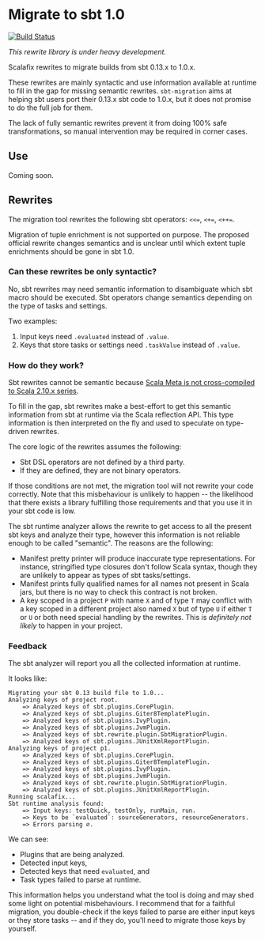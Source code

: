 # Migrate to sbt 1.0
[![Build Status](https://platform-ci.scala-lang.org/api/badges/scalacenter/sbt-migration-rewrites/status.svg)](https://platform-ci.scala-lang.org/scalacenter/sbt-migration-rewrites)

*This rewrite library is under heavy development.*

Scalafix rewrites to migrate builds from sbt 0.13.x to 1.0.x.

These rewrites are mainly syntactic and use information available at runtime
to fill in the gap for missing semantic rewrites. `sbt-migration` aims at helping
sbt users port their 0.13.x sbt code to 1.0.x, but it does not promise to do
the full job for them.

The lack of fully semantic rewrites prevent it from doing 100% safe
transformations, so manual intervention may be required in corner cases. 

## Use

Coming soon.

## Rewrites

The migration tool rewrites the following sbt operators: `<<=`, `<+=`, `<++=`.

Migration of tuple enrichment is not supported on purpose.
The proposed official rewrite changes semantics and is unclear until which
extent tuple enrichments should be gone in sbt 1.0.

### Can these rewrites be only syntactic?

No, sbt rewrites may need semantic information to disambiguate which sbt macro
should be executed. Sbt operators change semantics depending on the type of tasks
and settings.

Two examples:
1. Input keys need `.evaluated` instead of `.value`.
2. Keys that store tasks or settings need `.taskValue` instead of `.value`.

### How do they work?

Sbt rewrites cannot be semantic because [Scala Meta is not cross-compiled to Scala 2.10.x series](https://github.com/scalameta/scalameta/issues/295).

To fill in the gap, sbt rewrites make a best-effort to get this semantic
information from sbt at runtime via the Scala reflection API. This type information
is then interpreted on the fly and used to speculate on type-driven rewrites.

The core logic of the rewrites assumes the following:

* Sbt DSL operators are not defined by a third party.
* If they are defined, they are not binary operators.

If those conditions are not met, the migration tool will not rewrite your code
correctly. Note that this misbehaviour is unlikely to happen -- the likelihood
that there exists a library fulfilling those requirements and that you use it in
your sbt code is low.

The sbt runtime analyzer allows the rewrite to get access to all the
present sbt keys and analyze their type, however this information is not
reliable enough to be called "semantic". The reasons are the following:
  
* Manifest pretty printer will produce inaccurate type representations.
  For instance, stringified type closures don't follow Scala syntax, though
  they are unlikely to appear as types of sbt tasks/settings.
* Manifest prints fully qualified names for all names not present in
  Scala jars, but there is no way to check this contract is not broken.
* A key scoped in a project `P` with name `X` and of type `T` may conflict with
  a key scoped in a different project also named `X` but of type `U` if either `T` or `U` or both need special
  handling by the rewrites. This is *definitely not likely* to happen in your
  project.
  
### Feedback

The sbt analyzer will report you all the collected information at runtime.

It looks like:

```
Migrating your sbt 0.13 build file to 1.0...
Analyzing keys of project root.
    => Analyzed keys of sbt.plugins.CorePlugin.
	=> Analyzed keys of sbt.plugins.Giter8TemplatePlugin.
 	=> Analyzed keys of sbt.plugins.IvyPlugin.
 	=> Analyzed keys of sbt.plugins.JvmPlugin.
 	=> Analyzed keys of sbt.rewrite.plugin.SbtMigrationPlugin.
 	=> Analyzed keys of sbt.plugins.JUnitXmlReportPlugin.
Analyzing keys of project p1.
 	=> Analyzed keys of sbt.plugins.CorePlugin.
 	=> Analyzed keys of sbt.plugins.Giter8TemplatePlugin.
 	=> Analyzed keys of sbt.plugins.IvyPlugin.
 	=> Analyzed keys of sbt.plugins.JvmPlugin.
 	=> Analyzed keys of sbt.rewrite.plugin.SbtMigrationPlugin.
 	=> Analyzed keys of sbt.plugins.JUnitXmlReportPlugin.
Running scalafix...
Sbt runtime analysis found:
 	=> Input keys: testQuick, testOnly, runMain, run.
 	=> Keys to be `evaluated`: sourceGenerators, resourceGenerators.
 	=> Errors parsing ∅.
```

We can see:

* Plugins that are being analyzed.
* Detected input keys,
* Detected keys that need `evaluated`, and
* Task types failed to parse at runtime.

This information helps you understand what the tool is doing and may shed some
light on potential misbehaviours. I recommend that for a faithful migration, you
double-check if the keys failed to parse are either input keys or they store
tasks -- and if they do, you'll need to migrate those keys by yourself.
